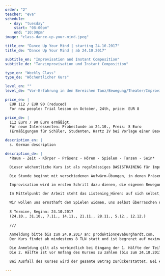 ```yaml
---
order: "2"
teacher: "eva"
schedule:
  - day: "tuesday"
    start: "08:00pm"
    end: "10:00pm"
image: "class-dance-up-your-mind.jpeg"

title_en: "Dance Up Your Mind | starting 24.10.2017"
title_de: "Dance Up Your Mind | ab 24.10.2017"

subtitle_en: "Improvisation and Instant Composition"
subtitle_de: "Tanzimprovisation und Instant Composition"

type_en: "Weekly Class"
type_de: "Wöchentlicher Kurs"

level_en: ""
level_de: "Vor-Erfahrung in den Bereichen Tanz/Bewegung/Theater/Improvisation ist erwünscht, aber nicht zwingend notwendig."

price_en: |
  EUR 112 / EUR 90 (reduced)  
  For new people: Trial lesson on October, 24th, price: EUR 8   

price_de: |
  112 Euro / 90 Euro ermäßigt.  
  Für neue Interessenten: Probestunde am 24.10., Preis: 8 Euro   
  (Ermäßigungen für Schüler, Studenten, Hartz IV bei Vorlage einer Bescheinigung!)

description_en: |
  s. German description

description_de: |
  *Raum - Zeit - Körper - Präsenz - Hören - Spielen - Tanzen - Sein*   

  Dieser wöchentliche Kurs ist als regelmässiges BASISTRAINING für Improvisation und Instant Composition in einer festen Gruppe gedacht. 

  Die Stunde beginnt mit verschiedenen Aufwärm-Übungen, in denen Präsenz und Körperwahrnehmung geschult wird und sich die Aufmerksamkeit auf das JETZT fokussiert. Schwerkraft, Raum, Dynamik und Zeit werden erforscht, die Verbindung von Atem, Stimme und Bewegung erkundet. 

  Improvisation wird im ersten Schritt dazu dienen, die eigenen Bewegungsmöglichkeiten zu erweitern und sich von vorgeschriebenen Formen zu lösen. Im weiteren Verlauf werden die TeilnehmerInnen in komplexere Strukturen der Solo- und Gruppenimprovisation eingeführt.

  Im Mittelpunkt der Arbeit steht das Listening_Hören: auf sich selbst, auf die Gruppe, auf den Raum, auf die uns umgebenen Geräusche, auf das, was IST. Dieses HÖREN dient als Inspiration und lässt uns Impulse aufgreifen, darauf reagieren und den Moment bewusst gestalten. Aus Improvisationen entstehen Kompositionen aus dem Moment heraus, allein und in der Interaktion mit einem Partner oder der Gruppe. 

  Wir wollen uns ernsthaft dem Spielen widmen, uns selbst überraschen und die Balance zwischen Freiheit und Festlegung erforschen...  
  
  8 Termine, Beginn: 24.10.2017  
  (24.10., 31.10., 7.11., 14.11., 21.11., 28.11., 5.12., 12.12.)  
  
  ///  
  
  Anmeldung bitte bis zum 24.9.2017 an: produktion@evaburghardt.com.  
  Der Kurs findet ab mindestens 8 TLN statt und ist begrenzt auf maximal 16 TLN.  

  Die Anmeldung gilt als verbindlich bei Eingang der 1. Hälfte der Teilnehmergebühr 56 Euro /45 Euro.
  Die 2. Hälfte ist vor Anfang des Kurses zu zahlen (bis zum 24.10.2017).   

  Bei Ausfall des Kurses wird der gesamte Betrag zurückerstattet. Bei einem Rücktritt werden 50% der Teilnehmergebühr beibehalten, außer es wird eine Ersatzperson gefunden. Für eventuelle Verletzungen haftet jede/r Teilnehmer/in selbst. 

---
```



